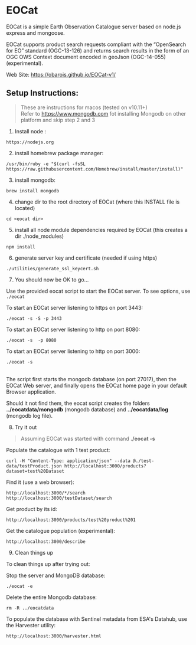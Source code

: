 # EOCat
EOCat is a simple Earth Observation Catalogue server based on node.js express and mongoose.<br>

EOCat supports product search requests compliant with the “OpenSearch for EO” standard (OGC-13-126) and returns search results in the form of an OGC OWS Context document encoded in geoJson (OGC-14-055) (experimental).


Web Site: https://obarois.github.io/EOCat-v1/

## Setup Instructions:

>These are instructions for macos (tested on v10.11+)<br>
Refer to https://www.mongodb.com fot installing Mongodb on other platform and skip step 2 and 3


1. Install node :
```
https://nodejs.org
```

2. install homebrew package manager:
```
/usr/bin/ruby -e "$(curl -fsSL https://raw.githubusercontent.com/Homebrew/install/master/install)"
```

3. install mongodb:
```
brew install mongodb
```

4. change dir to the root directory of EOCat (where this INSTALL file is located)
```
cd <eocat dir>
```

5. install all node module dependencies required by EOCat (this creates a dir ./node_modules)
```
npm install
```

6. generate server key and certificate (needed if using https)
```
./utilities/generate_ssl_keycert.sh
```


7. You should now be OK to go... <br>

Use the provided eocat script to start the EOCat server. To see options, use `./eocat`<br>

To start an EOCat server listening to https on port 3443:
```
./eocat -s -S -p 3443
```
To start an EOCat server listening to http on port 8080:
```
./eocat -s  -p 8080
```
To start an EOCat server listening to http on port 3000:
```
./eocat -s
```
<br>
The script first starts the mongodb database (on port 27017), then the EOCat Web server, and finally opens the EOCat home page in your default Browser application.

Should it not find them, the eocat script creates the folders __../eocatdata/mongodb__ (mongodb database) and __../eocatdata/log__ (mongodb log file).


8. Try it out

>Assuming EOCat was started with command __./eocat -s__

Populate the catalogue with 1 test product:
```
curl -H "Content-Type: application/json" --data @./test-data/testProduct.json http://localhost:3000/products?dataset=test%20Dataset
```

Find it (use a web browser):
```
http://localhost:3000/*/search
http://localhost:3000/testDataset/search
```

Get product by its id:
```
http://localhost:3000/products/test%20product%201
```

Get the catalogue population (experimental):
```
http://localhost:3000/describe
```

9. Clean things up

To clean things up after trying out:

Stop the server and MongoDB database:
```
./eocat -e
```

Delete the entire Mongodb database:
```
rm -R ../eocatdata
```

To populate the database with Sentinel metadata from ESA's Datahub, use the Harvester utility:
```
http://localhost:3000/harvester.html
```


